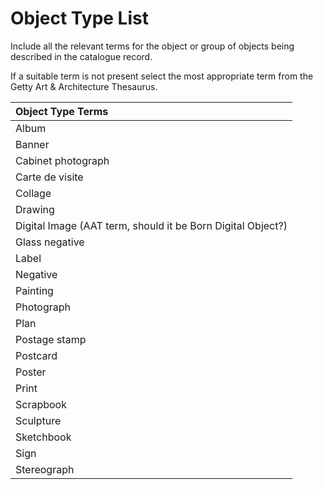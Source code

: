 # Object Type List

Include all the relevant terms for the object or group of objects being described in the catalogue record. 

If a suitable term is not present select the most appropriate term from the Getty Art & Architecture Thesaurus. 

| Object Type Terms |
| :--- |
| Album |
| Banner |
| Cabinet photograph |
| Carte de visite |
| Collage |
| Drawing |
| Digital Image \(AAT term, should it be Born Digital Object?\) |
| Glass negative |
| Label |
| Negative |
| Painting |
| Photograph |
| Plan |
| Postage stamp |
| Postcard |
| Poster |
| Print |
| Scrapbook |
| Sculpture |
| Sketchbook |
| Sign |
| Stereograph |

